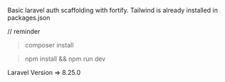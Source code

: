 Basic laravel auth scaffolding with fortify.
Tailwind is already installed in packages.json

// reminder

> composer install

> npm install && npm run dev 

Laravel Version => 8.25.0
